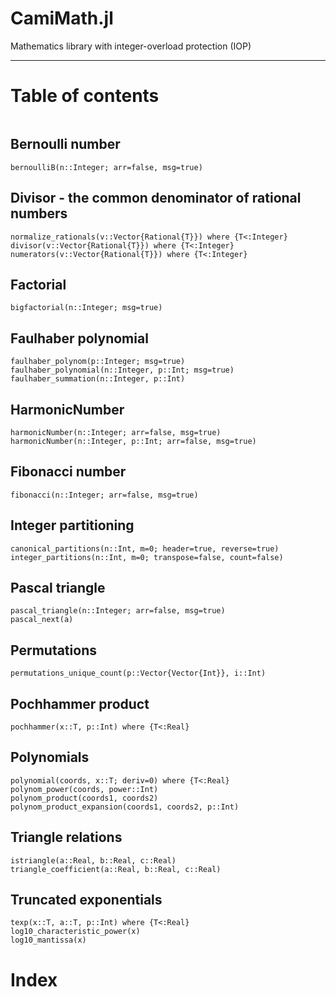 # CamiMath.jl

Mathematics library with integer-overload protection (IOP)

---

# Table of contents

```contents
```

## Bernoulli number

```@docs
bernoulliB(n::Integer; arr=false, msg=true)
```

## Divisor - the common denominator of rational numbers

```@docs
normalize_rationals(v::Vector{Rational{T}}) where {T<:Integer}
divisor(v::Vector{Rational{T}}) where {T<:Integer}
numerators(v::Vector{Rational{T}}) where {T<:Integer}
```

## Factorial

```@docs
bigfactorial(n::Integer; msg=true)
```

## Faulhaber polynomial

```@docs
faulhaber_polynom(p::Integer; msg=true)
faulhaber_polynomial(n::Integer, p::Int; msg=true)
faulhaber_summation(n::Integer, p::Int)
```

## HarmonicNumber

```@docs
harmonicNumber(n::Integer; arr=false, msg=true)
harmonicNumber(n::Integer, p::Int; arr=false, msg=true)
```

## Fibonacci number

```@docs
fibonacci(n::Integer; arr=false, msg=true)
```

## Integer partitioning

```@docs
canonical_partitions(n::Int, m=0; header=true, reverse=true)
integer_partitions(n::Int, m=0; transpose=false, count=false)
```

## Pascal triangle

```@docs
pascal_triangle(n::Integer; arr=false, msg=true)
pascal_next(a)
```

## Permutations

```@docs
permutations_unique_count(p::Vector{Vector{Int}}, i::Int)
```

## Pochhammer product

```@docs
pochhammer(x::T, p::Int) where {T<:Real}
```

## Polynomials

```@docs
polynomial(coords, x::T; deriv=0) where {T<:Real}
polynom_power(coords, power::Int)
polynom_product(coords1, coords2)
polynom_product_expansion(coords1, coords2, p::Int)
```

## Triangle relations

```@docs
istriangle(a::Real, b::Real, c::Real)
triangle_coefficient(a::Real, b::Real, c::Real)
```

## Truncated exponentials

```@docs
texp(x::T, a::T, p::Int) where {T<:Real}
log10_characteristic_power(x)
log10_mantissa(x)
```

# Index

```@index
```
